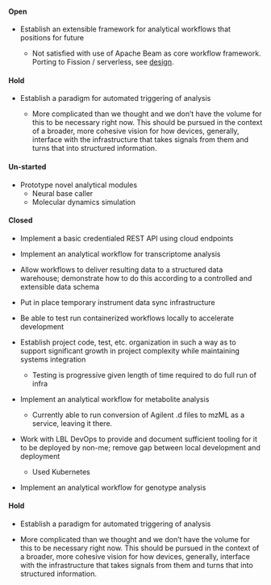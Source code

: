 
#### Open

- Establish an extensible framework for analytical workflows that positions for future

  - Not satisfied with use of Apache Beam as core workflow framework. Porting to Fission / serverless, see [design](https://github.com/iqtk/iqtk/blob/master/inquiry/operations/README.md).


#### Hold

- Establish a paradigm for automated triggering of analysis

  - More complicated than we thought and we don’t have the volume for this to be necessary right now. This should be pursued in the context of a broader, more cohesive vision for how devices, generally, interface with the infrastructure that takes signals from them and turns that into structured information.


#### Un-started

- Prototype novel analytical modules
  - Neural base caller
  - Molecular dynamics simulation

#### Closed

- Implement a basic credentialed REST API using cloud endpoints

- Implement an analytical workflow for transcriptome analysis

- Allow workflows to deliver resulting data to a structured data warehouse; demonstrate how to do this according to a controlled and extensible data schema

- Put in place temporary instrument data sync infrastructure

- Be able to test run containerized workflows locally to accelerate development

- Establish project code, test, etc. organization in such a way as to support significant growth in project complexity while maintaining systems integration

  - Testing is progressive given length of time required to do full run of infra


- Implement an analytical workflow for metabolite analysis

  - Currently able to run conversion of Agilent .d files to mzML as a service, leaving it there.


- Work with LBL DevOps to provide and document sufficient tooling for it to be deployed by non-me; remove gap between local development and deployment

  - Used Kubernetes

- Implement an analytical workflow for genotype analysis



#### Hold

- Establish a paradigm for automated triggering of analysis

- More complicated than we thought and we don’t have the volume for this to be necessary right now. This should be pursued in the context of a broader, more cohesive vision for how devices, generally, interface with the infrastructure that takes signals from them and turns that into structured information.
